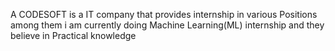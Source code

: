  A CODESOFT is a IT company that provides internship in various Positions among them i am currently doing Machine Learning(ML) internship and they believe in Practical knowledge

